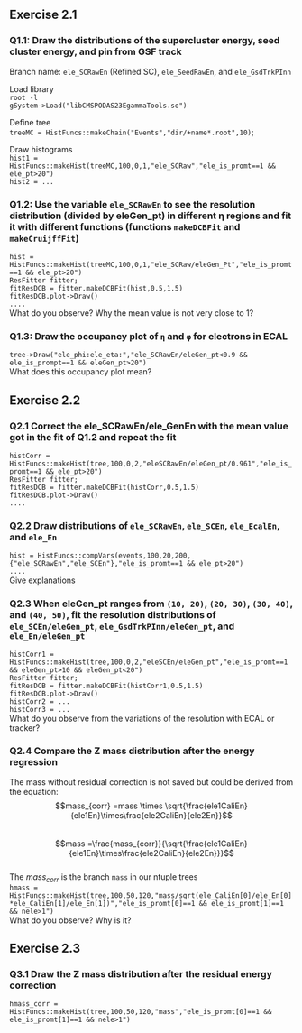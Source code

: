 ## Exercise 2.1
### Q1.1: Draw the distributions of the supercluster energy, seed cluster energy, and pin from GSF track<br>
Branch name: ``ele_SCRawEn`` (Refined SC), ``ele_SeedRawEn``, and ``ele_GsdTrkPInn``<br>

Load library<br>
``root -l``<br>
``gSystem->Load("libCMSPODAS23EgammaTools.so")``<br>

Define tree<br>
``treeMC = HistFuncs::makeChain("Events","dir/+name*.root",10)``;<br>

Draw histograms<br>
``hist1 = HistFuncs::makeHist(treeMC,100,0,1,"ele_SCRaw","ele_is_promt==1 && ele_pt>20")``<br>
``hist2 = ...``<br>

### Q1.2: Use the variable ``ele_SCRawEn`` to see the resolution distribution (divided by eleGen_pt) in different η regions and fit it with different functions (functions ``makeDCBFit`` and ``makeCruijffFit``)<br>
``hist = HistFuncs::makeHist(treeMC,100,0,1,"ele_SCRaw/eleGen_Pt","ele_is_promt==1 && ele_pt>20")``<br>
``ResFitter fitter;``<br>
``fitResDCB = fitter.makeDCBFit(hist,0.5,1.5)``<br>
``fitResDCB.plot->Draw()``<br>
``....``<br>
What do you observe? Why the mean value is not very close to 1?<br>

### Q1.3: Draw the occupancy plot of ``η`` and ``φ`` for electrons in ECAL<br>
``tree->Draw("ele_phi:ele_eta:","ele_SCRawEn/eleGen_pt<0.9 && ele_is_prompt==1 && eleGen_pt>20")``<br>
What does this occupancy plot mean?<br>



## Exercise 2.2

### Q2.1 Correct the ele_SCRawEn/ele_GenEn with the mean value got in the fit of Q1.2 and repeat the fit<br>
``histCorr = HistFuncs::makeHist(tree,100,0,2,"eleSCRawEn/eleGen_pt/0.961","ele_is_promt==1 && ele_pt>20")``<br>
``ResFitter fitter;``<br>
``fitResDCB = fitter.makeDCBFit(histCorr,0.5,1.5)``<br>
``fitResDCB.plot->Draw()``<br>
``....``<br>

### Q2.2 Draw distributions of ``ele_SCRawEn``, ``ele_SCEn``, ``ele_EcalEn``, and ``ele_En``<br>
``hist = HistFuncs::compVars(events,100,20,200,{"ele_SCRawEn","ele_SCEn"},"ele_is_promt==1 && ele_pt>20")``<br>
``....``<br>
Give explanations<br>

### Q2.3 When eleGen_pt ranges from ``(10, 20)``, ``(20, 30)``, ``(30, 40)``, and ``(40, 50)``, fit the resolution distributions of ``ele_SCEn/eleGen_pt``, ``ele_GsdTrkPInn/eleGen_pt``, and ``ele_En/eleGen_pt``<br>
``histCorr1 = HistFuncs::makeHist(tree,100,0,2,"eleSCEn/eleGen_pt","ele_is_promt==1 && eleGen_pt>10 && eleGen_pt<20")``<br>
``ResFitter fitter;``<br>
``fitResDCB = fitter.makeDCBFit(histCorr1,0.5,1.5)``<br>
``fitResDCB.plot->Draw()``<br>
``histCorr2 = ...``<br>
``histCorr3 = ...``<br>
What do you observe from the variations of the resolution with ECAL or tracker?<br>

### Q2.4 Compare the Z mass distribution after the energy regression<br>
The mass without residual correction is not saved but could be derived from the equation:<br>
$$mass_{corr} =mass \times \sqrt{\frac{ele1CaliEn}{ele1En}\times\frac{ele2CaliEn}{ele2En}}$$<br>
$$mass =\frac{mass_{corr}}{\sqrt{\frac{ele1CaliEn}{ele1En}\times\frac{ele2CaliEn}{ele2En}}}$$<br>
The $mass_{corr}$ is the branch ``mass`` in our ntuple trees<br>
``hmass = HistFuncs::makeHist(tree,100,50,120,"mass/sqrt(ele_CaliEn[0]/ele_En[0]*ele_CaliEn[1]/ele_En[1])","ele_is_promt[0]==1 && ele_is_promt[1]==1 && nele>1")``<br>
What do you observe? Why is it?



## Exercise 2.3

### Q3.1 Draw the Z mass distribution after the residual energy correction<br>
``hmass_corr = HistFuncs::makeHist(tree,100,50,120,"mass","ele_is_promt[0]==1 && ele_is_promt[1]==1 && nele>1")``<br>
